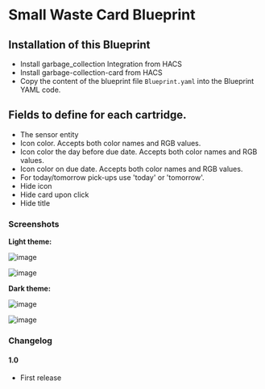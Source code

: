 # Small Waste Card Blueprint

## Installation of this Blueprint

- Install garbage_collection Integration from HACS
- Install garbage-collection-card from HACS
- Copy the content of the blueprint file `Blueprint.yaml` into the Blueprint YAML code.

 ## Fields to define for each cartridge.
 - The sensor entity
 - Icon color. Accepts both color names and RGB values.
 - Icon color the day before due date. Accepts both color names and RGB values.
 - Icon color on due date. Accepts both color names and RGB values.
 - For today/tomorrow pick-ups use 'today' or 'tomorrow'.
 - Hide icon
 - Hide card upon click
 -  Hide title

### Screenshots
**Light theme:**<br>

![image](https://user-images.githubusercontent.com/83040228/167866884-ef9a3282-2c5d-495e-9cfd-cc45da970fcb.jpeg)

![image](https://user-images.githubusercontent.com/83040228/167866915-f777a8c3-1334-4db0-aa08-7f6ea6b6ae8d.jpeg)

**Dark theme:**<br>

![image](https://user-images.githubusercontent.com/83040228/167866945-330c8009-7bca-40e8-ac9a-03559bc84fa2.jpeg)

![image](https://user-images.githubusercontent.com/83040228/167866965-411c4a67-c484-4279-8605-1383252ac4d0.jpeg)

### Changelog
#### 1.0
- First release
